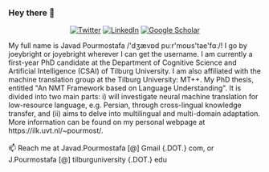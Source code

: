 ### Hey there 👋
<p align="center">
  <a href="https://twitter.com/JPourmostafa"><img alt="Twitter" title="Twitter" src="https://img.shields.io/badge/Twitter-1DA1F2?style=for-the-badge&logo=twitter&logoColor=white"/></a>
  <a href="https://www.linkedin.com/in/javadpourmostafa//"><img alt="LinkedIn" title="LinkedIn"src="https://img.shields.io/badge/linkedin-%230077B5.svg?&style=for-the-badge&logo=linkedin&logoColor=white"></a>
  <a href="https://scholar.google.com/citations?user=xqccd64AAAAJ&hl=en"><img alt="Google Scholar" title="Google Scholar"src="https://img.shields.io/badge/scholar-77a9fa.svg?&style=for-the-badge&logo=google-scholar&logoColor=white"></a>
</p>
My full name is Javad Pourmostafa /'dʒævɒd puːr'moʊs'tae'fɑː/! I go by joeybright or joyebright wherever I can get the username. I am currently a first-year PhD candidate at the Department of Cognitive Science and Artificial Intelligence (CSAI) of Tilburg University. I am also affiliated with the machine translation group at the Tilburg University: MT++. My PhD thesis, entitled "An NMT Framework based on Language Understanding". It is divided into two main parts: i) will investigate neural machine translation for low-resource language, e.g. Persian, through cross-lingual knowledge transfer, and (ii) aims to delve into multilingual and multi-domain adaptation. More information can be found on my personal webpage at https://ilk.uvt.nl/~pourmost/.
<br>
<br>
📫 Reach me at Javad.Pourmostafa [@] Gmail {.DOT.} com, or J.Pourmostafa [@] tilburguniversity {.DOT.} edu

